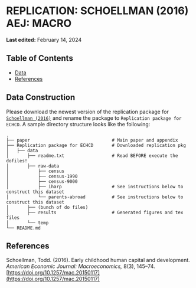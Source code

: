# REPLICATION: SCHOELLMAN (2016) AEJ: MACRO
**Last edited:** February 14, 2024

## Table of Contents

- [Data](#Data)
- [References](#References)
  

## Data Construction 

Please download the newest version of the replication package for [`Schoellman (2016)`](https://www.openicpsr.org/openicpsr/project/114117/version/V2/view) and rename the package to `Replication package for ECHCD`. A sample directory structure looks like the following:

    .
    ├── paper                               # Main paper and appendix  
    ├── Replication package for ECHCD       # Downloaded replication pkg 
    │   ├── data   
    │       ├── readme.txt                  # Read BEFORE execute the dofiles!
    │       ├── raw-data                      
    │           ├── census
    │           ├── census-1990
    │           ├── census-9000
    │           ├── iharp                   # See instructions below to construct this dataset
    │           └── parents-abroad          # See instructions below to construct this dataset
    │       ├── (bunch of do files)  
    │       ├── results                     # Generated figures and tex files 
    │       └── temp                        
    └── README.md

## References

Schoellman, Todd. (2016). Early childhood human capital and development. _American Economic Journal: Macroeconomics,_ 8(3), 145–74. [https://doi.org/10.1257/mac.20150117](https://doi.org/10.1257/mac.20150117)
